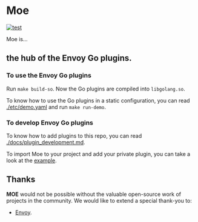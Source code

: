 # Moe

[![test](https://github.com/mosn/moe/actions/workflows/test.yml/badge.svg)](https://github.com/mosn/moe/actions/workflows/test.yml)

Moe is...

## the hub of the Envoy Go plugins.

### To use the Envoy Go plugins

Run `make build-so`. Now the Go plugins are compiled into `libgolang.so`.

To know how to use the Go plugins in a static configuration, you can read [./etc/demo.yaml](./etc/demo.yaml) and run `make run-demo`.

### To develop Envoy Go plugins

To know how to add plugins to this repo, you can read [./docs/plugin_development.md](./docs/plugin_development.md).

To import Moe to your project and add your private plugin, you can take a look at the [example](./examples/dev_your_plugin).

## Thanks

**MOE** would not be possible without the valuable open-source work of projects in the community. We would like to extend a special thank-you to:

- [Envoy](https://www.envoyproxy.io).
